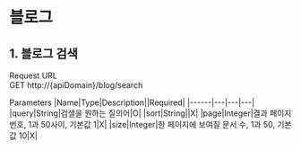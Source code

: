 # 블로그
## 1. 블로그 검색


Request URL  
GET http://{apiDomain}/blog/search

Parameters
|Name|Type|Description||Required|
|------|---|---|---|
|query|String|검샐을 원하는 질의어|O|
|sort|String||X|
|page|Integer|결과 페이지 번호, 1과 50사이, 기본값 1|X|
|size|Integer|한 페이지에 보여질 문서 수, 1과 50, 기본값 10|X|
